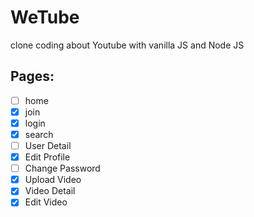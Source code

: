 # WeTube

clone coding about Youtube with vanilla JS and Node JS

## Pages: 

- [ ] home
- [x] join
- [x] login
- [x] search
- [ ] User Detail
- [x] Edit Profile
- [ ] Change Password
- [x] Upload Video
- [x] Video Detail
- [x] Edit Video